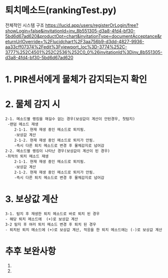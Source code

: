 # 퇴치메소드(rankingTest.py)
전체적인 시스템 구조
https://lucid.app/users/registerOrLogin/free?showLogin=false&invitationId=inv_8b551305-d3a8-4fd4-bf30-5bd6d67ad620&productOpt=chart&invitationType=documentAcceptance&returnUrlOverride=%2Flucidchart%2F3aa756b9-d3dd-4827-9936-aa33cff07374%2Fedit%3Fviewport_loc%3D-3774%252C-3777%252C4501%252C2536%252C0_0%26invitationId%3Dinv_8b551305-d3a8-4fd4-bf30-5bd6d67ad620


# 1. PIR센서에게 물체가 감지되는지 확인
# 2. 물체 감지 시 
	2-1. 메소드별 랭킹을 매길수 없는 경우(보상값이 계산이 안된경우, 첫탐지)
	 -랜덤 메소드 재생
		2-1-1. 현재 재생 중인 메소드로 퇴치됨.
		-보상값 계산 
		2-1-2. 현재 재생 중인 메소드로 퇴치가 안됨.
		-즉시 다른 퇴치 메소드로 변경 후 물체감지로 넘어감
	2-2. 메소드별 랭킹이 나타난 경우(보상값이 계산이 된 경우)
	-최적의 퇴치 메소드 재생
		2-1-1. 현재 재생 중인 메소드로 퇴치됨.
		-보상값 계산 
		2-1-2. 현재 재생 중인 메소드로 퇴치가 안됨.
		-즉시 다른 퇴치 메소드로 변경 후 물체감지로 넘어감
# 3. 보상값 계산 
  	3-1. 탐지 후 재생한 퇴치 메소드로 바로 퇴치 된 경우
	- 해당 퇴치 메소드에  (+)로 보상값 계산 
	3-2 탐지 후 여러 퇴치 메소드 변경 후 퇴치 된 경우
	- 퇴치된 퇴치 메소드에 (+)로 보상값 계산, 적응을 한 퇴치 메소드에는 (-)로 보상값 계산


# 추후 보완사항
1. 
2.
